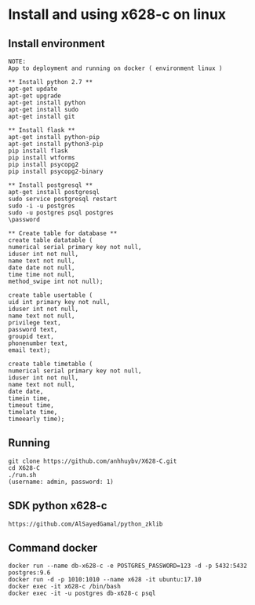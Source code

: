 # Install and using x628-c on linux
## Install environment
    NOTE:
    App to deployment and running on docker ( environment linux )
    
    ** Install python 2.7 **
    apt-get update
    apt-get upgrade
    apt-get install python
    apt-get install sudo
    apt-get install git
    
    ** Install flask **
    apt-get install python-pip
    apt-get install python3-pip
    pip install flask          
    pip install wtforms
    pip install psycopg2
    pip install psycopg2-binary

    ** Install postgresql **
    apt-get install postgresql
    sudo service postgresql restart
    sudo -i -u postgres
    sudo -u postgres psql postgres
    \password
    
    ** Create table for database **
    create table datatable (
    numerical serial primary key not null,
    iduser int not null,
    name text not null,
    date date not null,
    time time not null,
    method_swipe int not null);
    
    create table usertable (
    uid int primary key not null,
    iduser int not null,
    name text not null, 
    privilege text,
    password text,
    groupid text,
    phonenumber text,
    email text);
    
    create table timetable (
    numerical serial primary key not null,
    iduser int not null,
    name text not null,
    date date,
    timein time,
    timeout time,
    timelate time,
    timeearly time);
    
    
## Running
    git clone https://github.com/anhhuybv/X628-C.git
    cd X628-C
    ./run.sh
    (username: admin, password: 1)

## SDK python x628-c
    https://github.com/AlSayedGamal/python_zklib

## Command docker
    docker run --name db-x628-c -e POSTGRES_PASSWORD=123 -d -p 5432:5432 postgres:9.6
    docker run -d -p 1010:1010 --name x628 -it ubuntu:17.10
    docker exec -it x628-c /bin/bash
    docker exec -it -u postgres db-x628-c psql